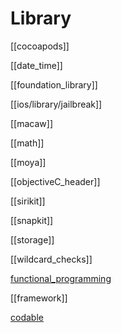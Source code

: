 # Library


[[cocoapods]]

[[date_time]]

[[foundation_library]]

[[ios/library/jailbreak]]

[[macaw]]

[[math]]

[[moya]]

[[objectiveC_header]]

[[sirikit]]

[[snapkit]]

[[storage]]

[[wildcard_checks]]

[functional_programming](functional_programming.md)

[[framework]]

[codable](codable.md)

